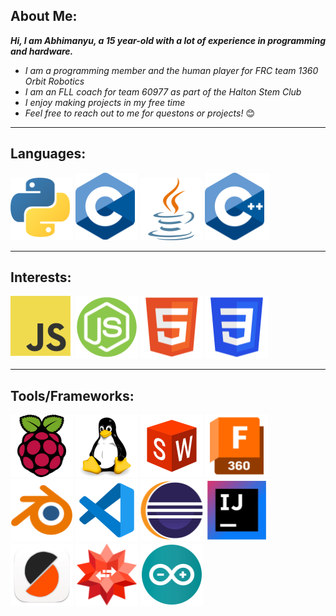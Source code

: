 ## About Me:

***Hi, I am Abhimanyu, a 15 year-old with a lot of experience in programming and hardware.***

 - _I am a programming member and the human player for FRC team 1360 Orbit Robotics_
 - _I am an FLL coach for team 60977 as part of the Halton Stem Club_
 - _I enjoy making projects in my free time_
 - _Feel free to reach out to me for questons or projects!_ 😊


__________________________________________________________________________

## Languages:

![Python Logo](Python_logo_small_1inch_mrk2.png) ![C Logo](C_logo_small_1inch.png) ![java Logo](Java_logo_small_1inch_mrk2.png) ![C++ logo](C++_logo_small_1inch.png)

__________________________________________________________________________

## Interests:

![JavaScript Logo](JS_logo_small_1inch.png) ![Node.js logo](Node_logo_small_1inch.png) ![HTML Logo](HTML_logo_small_1inch.png) ![CSS Logo](CSS_logo_small_1inch.png)

__________________________________________________________________________

## Tools/Frameworks:

![Raspberry Pi](Rasp_logo_small_1inch.png) ![Linux Logo](Linux_logo_small_1inch.png) ![Solidworks Logo](SolidWorks_logo_small_1inch.png) ![Fusion 360 logo](Fusion_360_logo_small_1inch_mrk2.png) ![Blendr Logo](Blendr_logo_small_1inch_mrk2.png) ![VSCode Logo](VSCode_logo_small_1inch.png) ![Eclipse Logo](Eclipse_logo_small_1inch.png) ![IntelliJ Logo](IntelliJ_logo_small_1inch.png) ![Prusa Slicer Logo](Prusa_Slicer_logo_small_1inch.png) ![Wolfram Logo](Wolfram_logo_small_1inch_mrk2.png) ![Arduino Logo](Arduino_logo_small_1inch.png)

